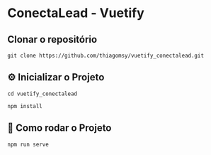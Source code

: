 # ConectaLead - Vuetify

## Clonar o repositório
```
git clone https://github.com/thiagomsy/vuetify_conectalead.git
```

## ⚙ Inicializar o Projeto
```
cd vuetify_conectalead
```
```
npm install
```

## 🚀 Como rodar o Projeto
```
npm run serve
```
